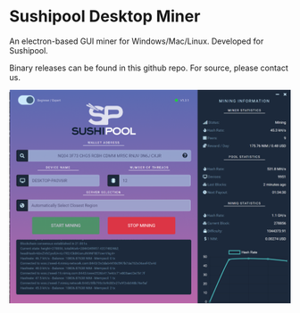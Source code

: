 # Sushipool Desktop Miner

An electron-based GUI miner for Windows/Mac/Linux.
Developed for Sushipool.

Binary releases can be found in this github repo. For source, please contact us.

![Preview](screenshot.png?raw=true "Preview")
